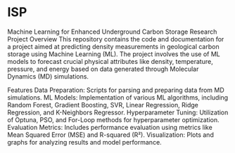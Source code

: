 # ISP
Machine Learning for Enhanced Underground Carbon Storage Research
Project Overview
This repository contains the code and documentation for a project aimed at predicting density measurements in geological carbon storage using Machine Learning (ML). The project involves the use of ML models to forecast crucial physical attributes like density, temperature, pressure, and energy based on data generated through Molecular Dynamics (MD) simulations.

Features
Data Preparation: Scripts for parsing and preparing data from MD simulations.
ML Models: Implementation of various ML algorithms, including Random Forest, Gradient Boosting, SVR, Linear Regression, Ridge Regression, and K-Neighbors Regressor.
Hyperparameter Tuning: Utilization of Optuna, PSO, and For-Loop methods for hyperparameter optimization.
Evaluation Metrics: Includes performance evaluation using metrics like Mean Squared Error (MSE) and R-squared (R²).
Visualization: Plots and graphs for analyzing results and model performance.
